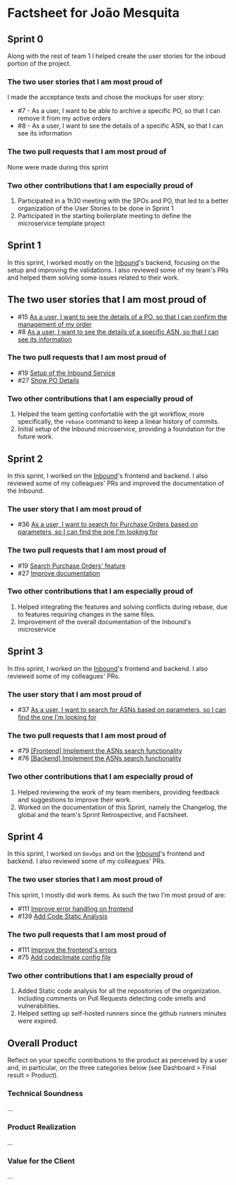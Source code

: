 # Factsheet for João Mesquita

## Sprint 0

Along with the rest of team 1 I helped create the user stories for the inboud portion of the project.

### The two user stories that I am most proud of

I made the acceptance tests and chose the mockups for user story:

 * #7 - As a user, I want to be able to archive a specific PO, so that I can remove it from my active orders 
 * #8 - As a user, I want to see the details of a specific ASN, so that I can see its information

### The two pull requests that I am most proud of

None were made during this sprint

### Two other contributions that I am especially proud of
1. Participated in a 1h30 meeting with the SPOs and PO, that led to a better organization of the User Stories to be done in Sprint 1
2. Participated in the starting boilerplate meeting to define the microservice template project


## Sprint 1
In this sprint, I worked mostly on the [Inbound](https://github.com/FEUP-MEIC-DS-2022-1MEIC01/inbound)'s backend, focusing on the setup and improving the validations. I also reviewed some of my team's PRs and helped them solving some issues related to their work.

## The two user stories that I am most proud of
* #15 [As a user, I want to see the details of a PO, so that I can confirm the management of my order](https://github.com/FEUP-MEIC-DS-2022-1MEIC01/inbound/issues/15)
* #8 [As a user, I want to see the details of a specific ASN, so that I can see its information](https://github.com/FEUP-MEIC-DS-2022-1MEIC01/inbound/issues/8)

### The two pull requests that I am most proud of
 * #19 [Setup of the Inbound Service](https://github.com/FEUP-MEIC-DS-2022-1MEIC01/inbound/pull/19)
 * #27 [Show PO Details](https://github.com/FEUP-MEIC-DS-2022-1MEIC01/inbound/pull/27)

### Two other contributions that I am especially proud of
  1. Helped the team getting confortable with the git workflow, more specifically, the `rebase` command to keep a linear history of commits.
  2. Initial setup of the Inbound microservice, providing a foundation for the future work. 


## Sprint 2
In this sprint, I worked on the [Inbound](https://github.com/FEUP-MEIC-DS-2022-1MEIC01/inbound)'s frontend and backend. I also reviewed some of my colleagues' PRs and improved the documentation of the Inbound.

### The user story that I am most proud of

* #36 [As a user, I want to search for Purchase Orders based on parameters, so I can find the one I'm looking for](https://github.com/FEUP-MEIC-DS-2022-1MEIC01/inbound/issues/36)

### The two pull requests that I am most proud of
 * #19 [Search Purchase Orders' feature](https://github.com/FEUP-MEIC-DS-2022-1MEIC01/inbound/pull/50)
 * #27 [Improve documentation](https://github.com/FEUP-MEIC-DS-2022-1MEIC01/inbound/pull/61)

### Two other contributions that I am especially proud of
  1. Helped integrating the features and solving conflicts during rebase, due to features requiring changes in the same files.
  2. Improvement of the overall documentation of the Inbound's microservice


## Sprint 3
In this sprint, I worked on the [Inbound](https://github.com/FEUP-MEIC-DS-2022-1MEIC01/inbound)'s frontend and backend. I also reviewed some of my colleagues' PRs.

### The user story that I am most proud of
* #37 [As a user, I want to search for ASNs based on parameters, so I can find the one I'm looking for](https://github.com/FEUP-MEIC-DS-2022-1MEIC01/inbound/issues/37)

### The two pull requests that I am most proud of
 * #79 [[Frontend] Implement the ASNs search functionality](https://github.com/FEUP-MEIC-DS-2022-1MEIC01/inbound/pull/79)
 * #76 [[Backend] Implement the ASNs search functionality](https://github.com/FEUP-MEIC-DS-2022-1MEIC01/inbound/pull/76)

### Two other contributions that I am especially proud of
  1. Helped reviewing the work of my team members, providing feedback and suggestions to improve their work.
  2. Worked on the documentation of this Sprint, namely the Changelog, the global and the team's Sprint Retrospective, and Factsheet. 



## Sprint 4
In this sprint, I worked on `DevOps` and on the [Inbound](https://github.com/FEUP-MEIC-DS-2022-1MEIC01/inbound)'s frontend and backend. I also reviewed some of my colleagues' PRs.

### The two user stories that I am most proud of
This sprint, I mostly did work items. As such the two I'm most proud of are:

 * #111 [Improve error handling on frontend](https://github.com/FEUP-MEIC-DS-2022-1MEIC01/inbound/issues/106)
 * #139 [Add Code Static Analysis](https://github.com/FEUP-MEIC-DS-2022-1MEIC01/inbound/issues/107)

### The two pull requests that I am most proud of
 * #111 [Improve the frontend's errors](https://github.com/FEUP-MEIC-DS-2022-1MEIC01/inbound/pull/111)
 * #75 [Add codeclimate config file](https://github.com/FEUP-MEIC-DS-2022-1MEIC01/base-app/pull/75)

### Two other contributions that I am especially proud of
  1. Added Static code analysis for all the repositories of the organization. Including comments on Pull Requests detecting code smells and vulnerabilities.
  2. Helped setting up self-hosted runners since the github runners minutes were expired.


## Overall Product

Reflect on your specific contributions to the product as perceived by a user and, in particular, on the three categories below (see Dashboard > Final result > Product).


### Technical Soundness

...


### Product Realization

...


### Value for the Client

...